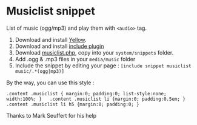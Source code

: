 # Musiclist snippet

List of music (ogg/mp3) and play them with `<audio>` tag.

1. Download and install [Yellow](https://github.com/markseu/yellowcms).
2. Download and install [include plugin](https://github.com/markseu/yellowcms-extensions/tree/master/plugins/include)
3. Download [musiclist.php](https://github.com/nibreh/yellowcms-musiclist/blob/master/musiclist.php), copy into your `system/snippets` folder.
4. Add .ogg & .mp3 files in your `media/music` folder
5. Include the snippet by editing your page : `[include snippet musiclist music/.*(ogg|mp3)]`

By the way, you can use this style :

`.content .musiclist { margin:0; padding:0; list-style:none; width:100%; }  
.content .musiclist li {margin:0; padding:0.5em; }  
.content .musiclist li h5 {margin:0; padding:0; }`

Thanks to Mark Seuffert for his help
